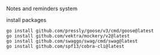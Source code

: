 Notes and reminders system

install packages

~~~
go install github.com/pressly/goose/v3/cmd/goose@latest
go install github.com/vektra/mockery/v2@latest
go install github.com/swaggo/swag/cmd/swag@latest
go install github.com/spf13/cobra-cli@latest
~~~